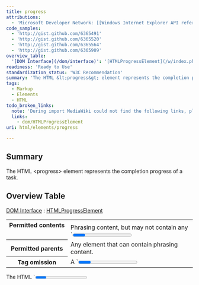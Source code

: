 ```yaml
---
title: progress
attributions:
  - 'Microsoft Developer Network: [[Windows Internet Explorer API reference](http://msdn.microsoft.com/en-us/library/ie/hh828809%28v=vs.85%29.aspx) Article]'
code_samples:
  - 'http://gist.github.com/6365491'
  - 'http://gist.github.com/6365520'
  - 'http://gist.github.com/6365564'
  - 'http://gist.github.com/6365909'
overview_table:
  '[DOM Interface](/dom/interface)': '[HTMLProgressElement](/w/index.php?title=dom/HTMLProgressElement&action=edit&redlink=1)'
readiness: 'Ready to Use'
standardization_status: 'W3C Recommendation'
summary: 'The HTML &lt;progress&gt; element represents the completion progress of a task.'
tags:
  - Markup
  - Elements
  - HTML
todo_broken_links:
  note: 'During import MediaWiki could not find the following links, please fix and adjust this list.'
  links:
    - dom/HTMLProgressElement
uri: html/elements/progress

---
```

## <span>Summary</span>

The HTML &lt;progress&gt; element represents the completion progress of a task.

## <span>Overview Table</span>

[DOM Interface](/dom/interface)
:   [HTMLProgressElement](/w/index.php?title=dom/HTMLProgressElement&action=edit&redlink=1)

<table class="wikitable">
<tr>
<th style="vertical-align: top" id="permitted-contents">
Permitted contents

</th>
<td style="vertical-align: top; padding-top: 10px">
Phrasing content, but may not contain any `<progress>` elements itself.

</td>
</tr>
<tr>
<th id="permitted-parents">
Permitted parents

</th>
<td>
Any element that can contain phrasing content.

</td>
</tr>
<tr>
<th id="tag-omission">
Tag omission

</th>
<td>
A `<progress>` element must have both a start tag and an end tag.

</td>
</tr>
</table>
The HTML `<progress>` element is a number in the range zero to a maximum, giving the fraction of work that has so far been completed. The progress element is not the correct element to use for something that is just a gauge, as opposed to task progress. For instance, indicating disk space usage using progress would be inappropriate. Instead, the [meter](/html/elements/meter) element is available for such use cases.

The content of the **progress** element should represent the set min/max/value attributes in human readable form. This will be picked up by assistive technologies as well as act as a fallback for browsers not supporting the element.

### <span>Attributes</span>

This element supports the HTML5 [global attributes](/html/global_attributes).

value
:   How much of the task has been completed. If [max](#attribute-max) is not set, this should be a value between 0 and 1, if [max](#attribute-max) is set, this should be a value between 0 and [max](#attribute-max).
max
:   How much work the task requires in total. This is optional, if it's not set then [value](#attribute-value) is a percentage.

## <span>Examples</span>

Example of a basic progress element

``` html
<progress value="165" max="200">165 of 200 finished</progress>
```

[View live example](http://code.webplatform.org/gist/6365491)

Example of progress without a maximum

``` html
<progress value="0.72">72% done</progress>
```

[View live example](http://code.webplatform.org/gist/6365520)

Styling options for the progress bar (vendor-specific)

``` css
progress {
  -webkit-appearance: none;
}

progress::-webkit-progress-bar {
  background-color: lightgray;
}

progress::-webkit-progress-value {
  background-color: lightgreen;
}
```

[View live example](http://code.webplatform.org/gist/6365564)

Progress element without value

``` html
<progress></progress>
```

[View live example](http://code.webplatform.org/gist/6365909)

## <span>Usage</span>

     When the value attribute is omitted, the <progress> element becomes indeterminate, that is, it shows activity but not how much progress has actually been made.

## <span>Related specifications</span>

[HTML 5.1](http://www.w3.org/TR/html51/forms.html#the-progress-element)
:   W3C Working Draft

[HTML 5](http://www.w3.org/TR/html5/forms.html#the-progress-element)
:   W3C Recommendation

## <span>See also</span>

### <span>Other articles</span>

-   [HTML5 meter element](/html/elements/meter)
